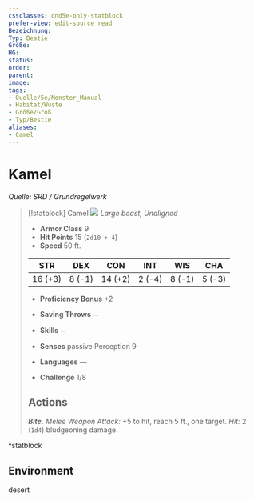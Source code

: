 ```yaml
---
cssclasses: dnd5e-only-statblock
prefer-view: edit-source read
Bezeichnung: 
Typ: Bestie
Größe: 
HG: 
status:
order:
parent:
image: 
tags:
- Quelle/5e/Monster_Manual
- Habitat/Wüste
- Größe/Groß
- Typ/Bestie
aliases:
- Camel
---
```

# Kamel
*Quelle: SRD / Grundregelwerk*

> [!statblock] Camel
> ![](compendium/bestiary/beast/token/camel.png#token)
> *Large beast, Unaligned*
> 
> - **Armor Class** 9 
> - **Hit Points** 15 (`2d10 + 4`)
> - **Speed** 50 ft.
> 
> |STR|DEX|CON|INT|WIS|CHA|
> |:---:|:---:|:---:|:---:|:---:|:---:|
> |16 (+3)| 8 (-1)|14 (+2)| 2 (-4)| 8 (-1)| 5 (-3)|
> 
> - **Proficiency Bonus** +2
> - **Saving Throws** ⏤
> - **Skills** ⏤
> - **Senses** passive Perception 9
> 
> - **Languages** —
> - **Challenge** 1/8
> 
> ## Actions
> 
> ***Bite.*** *Melee Weapon Attack:* +5 to hit, reach 5 ft., one target. *Hit:* 2 (`1d4`) bludgeoning damage.

^statblock

## Environment

desert